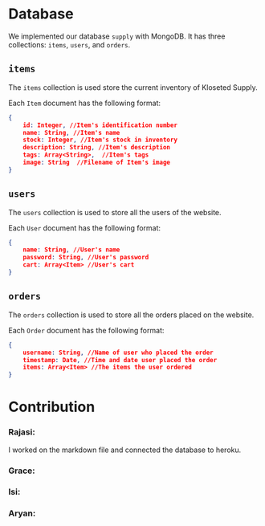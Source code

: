 # Database

We implemented our database `supply` with MongoDB. It has three collections: `items`, `users`, and `orders`.

## `items`

The `items` collection is used store the current inventory of Kloseted Supply.

Each `Item` document has the following format:
```json
{    
    id: Integer, //Item's identification number
    name: String, //Item's name
    stock: Integer, //Item's stock in inventory
    description: String, //Item's description
    tags: Array<String>,  //Item's tags
    image: String  //Filename of Item's image
}
```

## `users` 
The `users` collection is used to store all the users of the website.

Each `User` document has the following format:
```json
{
    name: String, //User's name
    password: String, //User's password
    cart: Array<Item> //User's cart
}
```

## `orders` 
The `orders` collection is used to store all the orders placed on the website.

Each `Order` document has the following format:
```json
{
    username: String, //Name of user who placed the order
    timestamp: Date, //Time and date user placed the order
    items: Array<Item> //The items the user ordered
}
```

# Contribution

### Rajasi: 
I worked on the markdown file and connected the database to heroku.


### Grace: 


### Isi:


### Aryan: